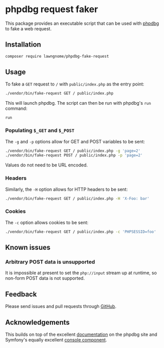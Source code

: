 # phpdbg request faker

This package provides an executable script that can be used with
[phpdbg](http://phpdbg.com) to fake a web request.

## Installation

```sh
composer require lawngnome/phpdbg-fake-request
```

## Usage

To fake a `GET` request to `/` with `public/index.php` as the entry point:

```sh
./vendor/bin/fake-request GET / public/index.php
```

This will launch phpdbg. The script can then be run with phpdbg's `run`
command:

```
run
```

### Populating `$_GET` and `$_POST`

The `-g` and `-p` options allow for GET and POST variables to be sent:

```sh
./vendor/bin/fake-request GET / public/index.php -g 'page=2'
./vendor/bin/fake-request POST / public/index.php -p 'page=2'
```

Values do not need to be URL encoded.

### Headers

Similarly, the `-H` option allows for HTTP headers to be sent:

```sh
./vendor/bin/fake-request GET / public/index.php -H 'X-Foo: bar'
```

### Cookies

The `-c` option allows cookies to be sent:

```sh
./vendor/bin/fake-request GET / public/index.php -c 'PHPSESSID=foo'
```

## Known issues

### Arbitrary POST data is unsupported

It is impossible at present to set the `php://input` stream up at runtime, so
non-form POST data is not supported.

## Feedback

Please send issues and pull requests through
[GitHub](https://github.com/LawnGnome/phpdbg-fake-request).

## Acknowledgements

This builds on top of the excellent
[documentation](http://phpdbg.com/docs/mocking-webserver) on the phpdbg site
and Symfony's equally excellent
[console component](http://symfony.com/doc/current/components/console/index.html).
